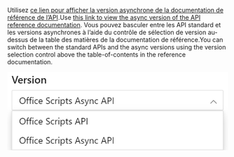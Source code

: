 <span data-ttu-id="e4f96-101">Utilisez [ce lien pour afficher la version asynchrone de la documentation de référence de l’API](/javascript/api/office-scripts/excelscript?view=office-scripts-async).</span><span class="sxs-lookup"><span data-stu-id="e4f96-101">Use [this link to view the async version of the API reference documentation](/javascript/api/office-scripts/excelscript?view=office-scripts-async).</span></span> <span data-ttu-id="e4f96-102">Vous pouvez basculer entre les API standard et les versions asynchrones à l’aide du contrôle de sélection de version au-dessus de la table des matières de la documentation de référence.</span><span class="sxs-lookup"><span data-stu-id="e4f96-102">You can switch between the standard APIs and the async versions using the version selection control above the table-of-contents in the reference documentation.</span></span>

![Contrôle de sélection de version dans la documentation de référence.](../images/reference-documentation-version-picker.png)
